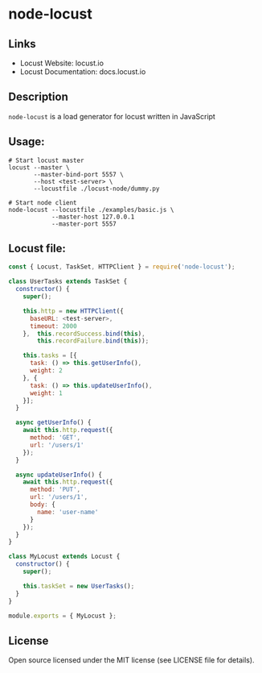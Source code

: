 # node-locust

## Links

- Locust Website: locust.io
- Locust Documentation: docs.locust.io

## Description

`node-locust` is a load generator for locust written in JavaScript

## Usage:

```
# Start locust master
locust --master \
       --master-bind-port 5557 \
       --host <test-server> \
       --locustfile ./locust-node/dummy.py

# Start node client
node-locust --locustfile ./examples/basic.js \
            --master-host 127.0.0.1
            --master-port 5557
```

## Locust file:

```javascript
const { Locust, TaskSet, HTTPClient } = require('node-locust');

class UserTasks extends TaskSet {
  constructor() {
    super();

    this.http = new HTTPClient({
      baseURL: <test-server>,
      timeout: 2000
    },  this.recordSuccess.bind(this),
        this.recordFailure.bind(this));

    this.tasks = [{
      task: () => this.getUserInfo(),
      weight: 2
    }, {
      task: () => this.updateUserInfo(),
      weight: 1
    }];
  }

  async getUserInfo() {
    await this.http.request({
      method: 'GET',
      url: '/users/1'
    });
  }

  async updateUserInfo() {
    await this.http.request({
      method: 'PUT',
      url: '/users/1',
      body: {
        name: 'user-name'
      }
    });
  }
}

class MyLocust extends Locust {
  constructor() {
    super();

    this.taskSet = new UserTasks();
  }
}

module.exports = { MyLocust };
```

## License

Open source licensed under the MIT license (see LICENSE file for details).
